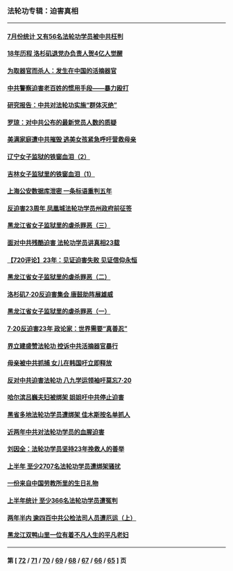 ### 法轮功专辑：迫害真相
---
#### [7月份统计 又有56名法轮功学员被中共枉判](../../pages/nf4379/n13795640.md?08060430) 
#### [18年历程 洛杉矶退党办负责人贺4亿人觉醒](../../pages/nf4379/n13795117.md?08060430) 
#### [为取器官而杀人：发生在中国的活摘器官](../../pages/nf4379/n13794731.md?08060430) 
#### [中共警察迫害老百姓的惯用手段——暴力殴打](../../pages/nf4379/n13791611.md?08060430) 
#### [研究报告：中共对法轮功实施“群体灭绝”](../../pages/nf4379/n13791984.md?08060430) 
#### [罗琼：对中共公布的最新党员人数的质疑](../../pages/nf4379/n13790905.md?08060430) 
#### [美满家庭遭中共摧毁 逃美女孩紧急呼吁营救母亲](../../pages/nf4379/n13792859.md?08060430) 
#### [辽宁女子监狱的铁窗血泪（2）](../../pages/nf4379/n13788923.md?08060430) 
#### [吉林女子监狱里的铁窗血泪（1）](../../pages/nf4379/n13786967.md?08060430) 
#### [上海公安数据库泄密 一条标语重判五年](../../pages/nf4379/n13787387.md?08060430) 
#### [反迫害23周年 凤凰城法轮功学员州政府前征签](../../pages/nf4379/n13786397.md?08060430) 
#### [黑龙江省女子监狱里的虐杀罪恶（三）](../../pages/nf4379/n13784732.md?08060430) 
#### [面对中共残酷迫害 法轮功学员讲真相23载](../../pages/nf4379/n13785367.md?08060430) 
#### [【720评论】23年：见证迫害失败 见证信仰永恒](../../pages/nf4379/n13785353.md?08060430) 
#### [黑龙江省女子监狱里的虐杀罪恶（二）](../../pages/nf4379/n13783691.md?08060430) 
#### [洛杉矶7·20反迫害集会 唐鼓助阵展雄威](../../pages/nf4379/n13783935.md?08060430) 
#### [黑龙江省女子监狱里的虐杀罪恶（一）](../../pages/nf4379/n13780871.md?08060430) 
#### [7·20反迫害23年 政论家：世界需要“真善忍”](../../pages/nf4379/n13782402.md?08060430) 
#### [界立建盛赞法轮功 控诉中共活摘器官暴行](../../pages/nf4379/n13781971.md?08060430) 
#### [母亲被中共抓捕 女儿在韩国吁立即释放](../../pages/nf4379/n13781383.md?08060430) 
#### [反对中共迫害法轮功 八九学运领袖吁莫忘7‧20](../../pages/nf4379/n13781274.md?08060430) 
#### [哈尔滨吕巍夫妇被绑架 姐姐吁中共停止迫害](../../pages/nf4379/n13780481.md?08060430) 
#### [黑省多地法轮功学员遭绑架 佳木斯按名单抓人](../../pages/nf4379/n13779958.md?08060430) 
#### [近两年中共对法轮功学员的血腥迫害](../../pages/nf4379/n13778445.md?08060430) 
#### [刘因全：法轮功学员坚持23年挽救人的善举](../../pages/nf4379/n13778949.md?08060430) 
#### [上半年 至少2707名法轮功学员遭绑架骚扰](../../pages/nf4379/n13776397.md?08060430) 
#### [一份来自中国劳教所里的生日礼物](../../pages/nf4379/n13777122.md?08060430) 
#### [上半年统计 至少366名法轮功学员遭冤判](../../pages/nf4379/n13775603.md?08060430) 
#### [两年半内 逾四百中共公检法司人员遭厄运（上）](../../pages/nf4379/n13767733.md?08060430) 
#### [黑龙江双鸭山里一位有着不凡人生的平凡老妇](../../pages/nf4379/n13774224.md?08060430) 

---
#### 第 [ [72](./72.md?08060430) / [71](./71.md?08060430) / [70](./70.md?08060430) / [69](./69.md?08060430) / [68](./68.md?08060430) / [67](./67.md?08060430) / [66](./66.md?08060430) / [65](./65.md?08060430) ] 页
